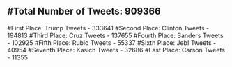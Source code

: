 #Total Number of Tweets: 909366 
---
#First Place: Trump Tweets - 333641
#Second Place: Clinton Tweets - 194813
#Third Place: Cruz Tweets - 137655
#Fourth Place: Sanders Tweets - 102925
#Fifth Place: Rubio Tweets - 55337
#Sixth Place: Jeb! Tweets - 40954
#Seventh Place: Kasich Tweets - 32686
#Last Place: Carson Tweets - 11355
